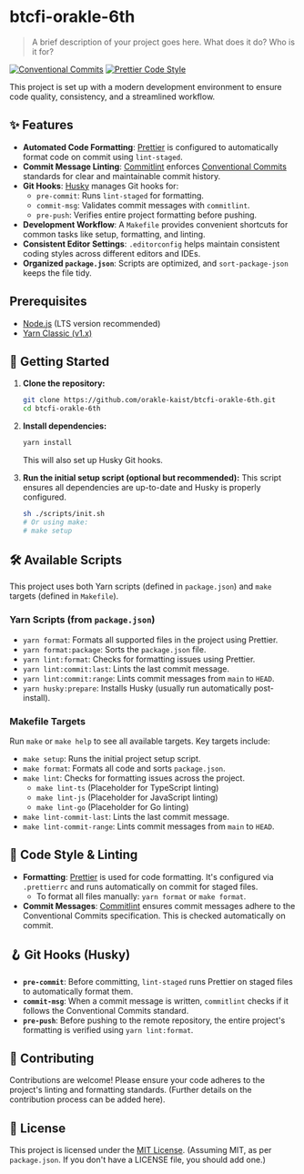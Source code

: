 # btcfi-orakle-6th

<!-- Add a cool project logo or banner here if you have one! -->

> A brief description of your project goes here. What does it do? Who is it for?

[![Conventional Commits](https://img.shields.io/badge/Conventional%20Commits-1.0.0-yellow.svg)](https://conventionalcommits.org)
[![Prettier Code Style](https://img.shields.io/badge/code_style-prettier-brightgreen.svg)](https://prettier.io)

<!-- Add other badges like build status, coverage, etc. as your project grows -->
<!-- e.g., [![Build Status](https://travis-ci.org/your-org/your-repo.svg?branch=main)](https://travis-ci.org/your-org/your-repo) -->

This project is set up with a modern development environment to ensure code quality, consistency, and a streamlined workflow.

## ✨ Features

- **Automated Code Formatting**: [Prettier](https://prettier.io/) is configured to automatically format code on commit using `lint-staged`.
- **Commit Message Linting**: [Commitlint](https://commitlint.js.org/) enforces [Conventional Commits](https://www.conventionalcommits.org/) standards for clear and maintainable commit history.
- **Git Hooks**: [Husky](https://typicode.github.io/husky/) manages Git hooks for:
  - `pre-commit`: Runs `lint-staged` for formatting.
  - `commit-msg`: Validates commit messages with `commitlint`.
  - `pre-push`: Verifies entire project formatting before pushing.
- **Development Workflow**: A `Makefile` provides convenient shortcuts for common tasks like setup, formatting, and linting.
- **Consistent Editor Settings**: `.editorconfig` helps maintain consistent coding styles across different editors and IDEs.
- **Organized `package.json`**: Scripts are optimized, and `sort-package-json` keeps the file tidy.

## Prerequisites

- [Node.js](https://nodejs.org/) (LTS version recommended)
- [Yarn Classic (v1.x)](https://classic.yarnpkg.com/en/docs/install)

## 🚀 Getting Started

1.  **Clone the repository:**

    ```bash
    git clone https://github.com/orakle-kaist/btcfi-orakle-6th.git
    cd btcfi-orakle-6th
    ```

2.  **Install dependencies:**

    ```bash
    yarn install
    ```

    This will also set up Husky Git hooks.

3.  **Run the initial setup script (optional but recommended):**
    This script ensures all dependencies are up-to-date and Husky is properly configured.
    ```bash
    sh ./scripts/init.sh
    # Or using make:
    # make setup
    ```

## 🛠️ Available Scripts

This project uses both Yarn scripts (defined in `package.json`) and `make` targets (defined in `Makefile`).

### Yarn Scripts (from `package.json`)

- `yarn format`: Formats all supported files in the project using Prettier.
- `yarn format:package`: Sorts the `package.json` file.
- `yarn lint:format`: Checks for formatting issues using Prettier.
- `yarn lint:commit:last`: Lints the last commit message.
- `yarn lint:commit:range`: Lints commit messages from `main` to `HEAD`.
- `yarn husky:prepare`: Installs Husky (usually run automatically post-install).

### Makefile Targets

Run `make` or `make help` to see all available targets. Key targets include:

- `make setup`: Runs the initial project setup script.
- `make format`: Formats all code and sorts `package.json`.
- `make lint`: Checks for formatting issues across the project.
  - `make lint-ts` (Placeholder for TypeScript linting)
  - `make lint-js` (Placeholder for JavaScript linting)
  - `make lint-go` (Placeholder for Go linting)
- `make lint-commit-last`: Lints the last commit message.
- `make lint-commit-range`: Lints commit messages from `main` to `HEAD`.

## 🎨 Code Style & Linting

- **Formatting**: [Prettier](https://prettier.io/) is used for code formatting. It's configured via `.prettierrc` and runs automatically on commit for staged files.
  - To format all files manually: `yarn format` or `make format`.
- **Commit Messages**: [Commitlint](https://commitlint.js.org/) ensures commit messages adhere to the Conventional Commits specification. This is checked automatically on commit.

## 🪝 Git Hooks (Husky)

- **`pre-commit`**: Before committing, `lint-staged` runs Prettier on staged files to automatically format them.
- **`commit-msg`**: When a commit message is written, `commitlint` checks if it follows the Conventional Commits standard.
- **`pre-push`**: Before pushing to the remote repository, the entire project's formatting is verified using `yarn lint:format`.

## 🤝 Contributing

Contributions are welcome! Please ensure your code adheres to the project's linting and formatting standards. (Further details on the contribution process can be added here).

## 📜 License

This project is licensed under the [MIT License](./LICENSE). (Assuming MIT, as per `package.json`. If you don't have a LICENSE file, you should add one.)
